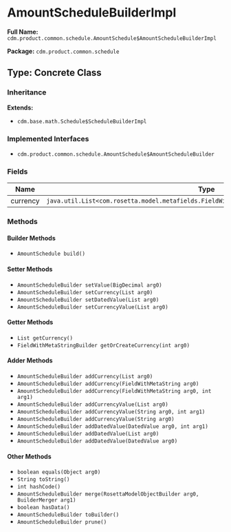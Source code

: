 # AmountScheduleBuilderImpl

**Full Name:** `cdm.product.common.schedule.AmountSchedule$AmountScheduleBuilderImpl`

**Package:** `cdm.product.common.schedule`

## Type: Concrete Class

### Inheritance

**Extends:**
- `cdm.base.math.Schedule$ScheduleBuilderImpl`

### Implemented Interfaces

- `cdm.product.common.schedule.AmountSchedule$AmountScheduleBuilder`

### Fields

| Name | Type | Description |
|------|------|-------------|
| currency | `java.util.List<com.rosetta.model.metafields.FieldWithMetaString$FieldWithMetaStringBuilder>` |  |

### Methods

#### Builder Methods

- `AmountSchedule build()`

#### Setter Methods

- `AmountScheduleBuilder setValue(BigDecimal arg0)`
- `AmountScheduleBuilder setCurrency(List arg0)`
- `AmountScheduleBuilder setDatedValue(List arg0)`
- `AmountScheduleBuilder setCurrencyValue(List arg0)`

#### Getter Methods

- `List getCurrency()`
- `FieldWithMetaStringBuilder getOrCreateCurrency(int arg0)`

#### Adder Methods

- `AmountScheduleBuilder addCurrency(List arg0)`
- `AmountScheduleBuilder addCurrency(FieldWithMetaString arg0)`
- `AmountScheduleBuilder addCurrency(FieldWithMetaString arg0, int arg1)`
- `AmountScheduleBuilder addCurrencyValue(List arg0)`
- `AmountScheduleBuilder addCurrencyValue(String arg0, int arg1)`
- `AmountScheduleBuilder addCurrencyValue(String arg0)`
- `AmountScheduleBuilder addDatedValue(DatedValue arg0, int arg1)`
- `AmountScheduleBuilder addDatedValue(List arg0)`
- `AmountScheduleBuilder addDatedValue(DatedValue arg0)`

#### Other Methods

- `boolean equals(Object arg0)`
- `String toString()`
- `int hashCode()`
- `AmountScheduleBuilder merge(RosettaModelObjectBuilder arg0, BuilderMerger arg1)`
- `boolean hasData()`
- `AmountScheduleBuilder toBuilder()`
- `AmountScheduleBuilder prune()`

